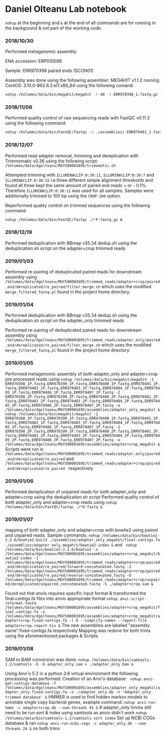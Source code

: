 # Daniel Olteanu Lab notebook
```nohup``` at the beginning and ```&``` at the end of all commands are for running in the background & not part of the working code.
### 2018/10/30
Performed metagenomic assembly

ENA accession: ERP010088

Sample: ERR970398 paired ends (SCON01)

Assembly was done using the following assembler: MEGAHIT v1.1.2 running CentOS: 3.10.0-862.6.3.el7.x86_64 using the following comand:
```bash
nohup /Volumes/data/bin/megahit/megahit -t 40 -1 ERR970398_1.fastq.gz -2 ERR970398_2.fastq.gz -o test_ERR970398_1.megahit &
```
### 2018/11/06
Performed quality control of raw sequencing reads with FastQC v0.11.3 using the following command:
```bash
nohup /Volumes/data/bin/FastQC/fastqc -o ./assemblies/ ERR970401_1.fastq.gz ERR970404_2.fastq.gz ERR970398_1.fastq.gz ERR970401_2.fastq.gz ERR970405_1.fastq.gz ERR970398_2.fastq.gz ERR970402_1.fastq.gz ERR970405_2.fastq.gz ERR970399_1.fastq.gz ERR970402_2.fastq.gz ERR970406_1.fastq.gz ERR970399_2.fastq.gz ERR970403_1.fastq.gz ERR970406_2.fastq.gz ERR970400_1.fastq.gz ERR970403_2.fastq.gz ERR970407_1.fastq.gz ERR970400_2.fastq.gz ERR970404_1.fastq.gz ERR970407_2.fastq.gz &
```
### 2018/12/07
Performed read adapter removal, trimming and dereplication with Trimmomatic v0.36 using the following script: ```/Volumes/data/dgolteanu/MGYS00001695/trimomatic.sh```

Attempted trimming with ```ILLUMINACLIP:0:30:11```, ```ILLUMINACLIP:0:30:7``` and ```ILLUMINACLIP:0:30:15``` i.e three different simple alignment thresholds and found all three kept the same amount of paired end reads + or - 0.1%. Therefore ```ILLUMINACLIP:0:30:11``` was used for all samples. Samples were additionally trimmed to 100 bp using the ```CROP:100``` option.

Reperformed quality control on trimmed sequences using the following command:
```bash
nohup /Volumes/data/bin/FastQC/fastqc ./*P.fastq.gz &
```
### 2018/12/19
Performed deduplication with BBmap v35.34 dedup.sh using the deduplication.sh script on the adapter+crop trimmed reads
### 2019/01/03
Performed re-pairing of deduplicated paired reads for downstream assembly using ```/Volumes/data/dgolteanu/MGYS00001695/trimmed_reads/adapter+crop/paired_end/dereplicated/re_paired/filter_merge.sh``` which uses the modified ```merge_filtered_fastq.pl``` found in the project home directory.
### 2019/01/04
Performed deduplication with BBmap v35.34 dedup.sh using the deduplication.sh script on the adapter_only trimmed reads

Performed re-pairing of deduplicated paired reads for downstream assembly using ```/Volumes/data/dgolteanu/MGYS00001695/trimmed_reads/adapter_only/paired_end/dereplicated/re_paired/filter_merge.sh``` which uses the modified ```merge_filtered_fastq.pl``` found in the project home directory.
### 2019/01/05
Performed metagenomic assembly of both adapter_only and adapter+crop pre processed reads using ``` nohup /Volumes/data/bin/megahit/megahit -1 ERR970398_1P.fastq,ERR970399_1P.fastq,ERR970400_1P.fastq,ERR970401_1P.fastq,ERR970402_1P.fastq,ERR970403_1P.fastq,ERR970404_1P.fastq,ERR970405_1P.fastq,ERR970406_1P.fastq,ERR970407_1P.fastq -2 ERR970398_2P.fastq,ERR970399_2P.fastq,ERR970400_2P.fastq,ERR970401_2P.fastq,ERR970402_2P.fastq,ERR970403_2P.fastq,ERR970404_2P.fastq,ERR970405_2P.fastq,ERR970406_2P.fastq,ERR970407_2P.fastq -o /Volumes/data/dgolteanu/MGYS00001695/assemblies/adapter_only_megahit & ```  ``` nohup /Volumes/data/bin/megahit/megahit -1 ERR970398_1P.fastq,ERR970399_1P.fastq,ERR970400_1P.fastq,ERR970401_1P.fastq,ERR970402_1P.fastq,ERR970403_1P.fastq,ERR970404_1P.fastq,ERR970405_1P.fastq,ERR970406_1P.fastq,ERR970407_1P.fastq -2 ERR970398_2P.fastq,ERR970399_2P.fastq,ERR970400_2P.fastq,ERR970401_2P.fastq,ERR970402_2P.fastq,ERR970403_2P.fastq,ERR970404_2P.fastq,ERR970405_2P.fastq,ERR970406_2P.fastq,ERR970407_2P.fastq -o /Volumes/data/dgolteanu/MGYS00001695/assemblies/adapter+crop_megahit & ```  Scripts were run in ``` /Volumes/data/dgolteanu/MGYS00001695/trimmed_reads/adapter_only/paired_end/dereplicated/re_paired ``` and ```/Volumes/data/dgolteanu/MGYS00001695/trimmed_reads/adapter+crop/paired_end/dereplicated/re_paired ``` respectively

### 2019/01/06
Performed dereplication of unpaired reads for both adapter_only and adapter+crop using the deduplicaiton.sh script
Performed quality control of both adapter_only and adapter+crop reads using ```nohup /Volumes/data/bin/FastQC/fastqc ./*U.fastq &```

### 2019/01/07
mapping of both adapter_only and adapter+crop with bowtie2 using paired and unpaired reads. Sample commands:
``` nohup /Volumes/data/bin/bowtie2-2.2.6/bowtie2-build ./assemblies/adapter_only_megahit/final.contigs.fa ./assemblies/adapter_only_megahit/bowtie2-index & ``` and ```  nohup /Volumes/data/bin/bowtie2-2.2.6/bowtie2 -x /Volumes/data/dgolteanu/MGYS00001695/assemblies/adapter+crop_megahit/bowtie2-index -1 /Volumes/data/dgolteanu/MGYS00001695/trimmed_reads/adapter+crop/paired_end/dereplicated/re_paired/forward-concatenated.fastq -2 /Volumes/data/dgolteanu/MGYS00001695/trimmed_reads/adapter+crop/paired_end/dereplicated/re_paired/reverse-concatenated.fastq -U /Volumes/data/dgolteanu/MGYS00001695/trimmed_reads/adapter+crop/unpaired/dereplicated/unpaired_concatenated.fastq -S ./adapter+crop.sam & ```

Found out that anvio requires specific input format & transformed the final.contigs.fa files into anvio appropriate format
``` nohup anvi-script-reformat-fasta /Volumes/data/dgolteanu/MGYS00001695/assemblies/adapter+crop_megahit/final.contigs.fa -o /Volumes/data/dgolteanu/MGYS00001695/assemblies/adapter+crop_megahit/adapter+crop.fixed-contigs.fa -l 0 --simplify-names --report-file adapter+crop.report.tsv & ```
The new assemblies are labeled "assembly name".fixed-contigs.fa respectively
Mapping was redone for both trims using the aforementioned packages & Scripts
### 2019/01/08
SAM to BAM conversion was done: ``` nohup /Volumes/data/bin/samtools-1.2/samtools -S -b adapter_only.sam > ./adapter_only.bam & ```

Using Anvi'o 5.2 in a python 3.6 virtual environment the following processing was performed:
Creation of an Anvi'o database: ```  nohup anvi-gen-contigs-database -f /Volumes/data/dgolteanu/MGYS00001695/assemblies/adapter_only_megahit/adapter_only.fixed-contigs.fa -o ./adapter_only.db -n 'Adapter_only trimmed database' & ```
HMMER is used to find hidden markov models to annotate single copy bacterial genes, example command:
``` nohup anvi-run-hmms -c adapter+crop.db --num-threads 45 & ``` # adapter_only hmms still need to be run
sort & index using samtools as anvio didn't work
``` nohup /Volumes/data/bin/samtools-1.2/samtools sort index ```
Set up NCBI COGs database & ran ```nohup anvi-run-ncbi-cogs -c adapter_only.db --num-threads 24 &``` on both trims
